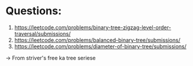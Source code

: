 # Questions:

1. https://leetcode.com/problems/binary-tree-zigzag-level-order-traversal/submissions/
2. https://leetcode.com/problems/balanced-binary-tree/submissions/
3. https://leetcode.com/problems/diameter-of-binary-tree/submissions/

-> From striver's free ka tree seriese
